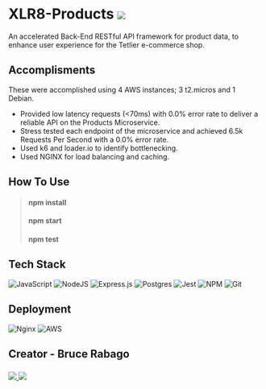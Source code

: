 # XLR8-Products <img src="https://img.shields.io/badge/-XLR8-blue?style=for-the-badge" align="center"/>
An accelerated Back-End RESTful API framework for product data, to enhance user experience for the Tetlier e-commerce shop.

## Accomplisments
These were accomplished using 4 AWS instances; 3 t2.micros and 1 Debian. <br />
- Provided low latency requests (<70ms) with 0.0% error rate to deliver a reliable API on the Products Microservice.
- Stress tested each endpoint of the microservice and achieved 6.5k Requests Per Second with a 0.0% error rate.
- Used k6 and loader.io to identify bottlenecking.
- Used NGINX for load balancing and caching.

## How To Use

>#### npm install
>#### npm start
>#### npm test

## Tech Stack
![JavaScript](https://img.shields.io/badge/javascript-%23323330.svg?style=for-the-badge&logo=javascript&logoColor=%23F7DF1E) ![NodeJS](https://img.shields.io/badge/node.js-6DA55F?style=for-the-badge&logo=node.js&logoColor=white) ![Express.js](https://img.shields.io/badge/express.js-%23404d59.svg?style=for-the-badge&logo=express&logoColor=%2361DAFB) ![Postgres](https://img.shields.io/badge/postgres-%23316192.svg?style=for-the-badge&logo=postgresql&logoColor=white) ![Jest](https://img.shields.io/badge/-jest-%23C21325?style=for-the-badge&logo=jest&logoColor=white) ![NPM](https://img.shields.io/badge/NPM-%23000000.svg?style=for-the-badge&logo=npm&logoColor=white) ![Git](https://img.shields.io/badge/git-%23F05033.svg?style=for-the-badge&logo=git&logoColor=white)
## Deployment
![Nginx](https://img.shields.io/badge/nginx-%23009639.svg?style=for-the-badge&logo=nginx&logoColor=white) ![AWS](https://img.shields.io/badge/AWS-%23FF9900.svg?style=for-the-badge&logo=amazon-aws&logoColor=white)

## Creator - Bruce Rabago
### <a href="https://www.linkedin.com/in/bruce-diesel-rabago">
  <img src="https://img.shields.io/badge/linkedin%20-%230077B5.svg?&style=for-the-badge&logo=linkedin&logoColor=white"/>
</a> <a href="https://github.com/BungaloBuce">
  <img src="https://img.shields.io/badge/github%20-%23121011.svg?&style=for-the-badge&logo=github&logoColor=white"/>
</a>
